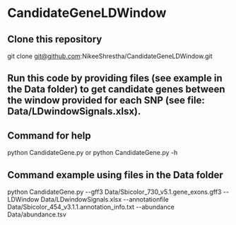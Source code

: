 # CandidateGeneLDWindow

## Clone this repository

git clone git@github.com:NikeeShrestha/CandidateGeneLDWindow.git

## Run this code by providing files (see example in the Data folder) to get candidate genes between the window provided for each SNP (see file: Data/LDwindowSignals.xlsx).

## Command for help

python CandidateGene.py or python CandidateGene.py -h

## Command example using files in the Data folder

python CandidateGene.py --gff3 Data/Sbicolor_730_v5.1.gene_exons.gff3 --LDWindow Data/LDwindowSignals.xlsx --annotationfile Data/Sbicolor_454_v3.1.1.annotation_info.txt --abundance Data/abundance.tsv
